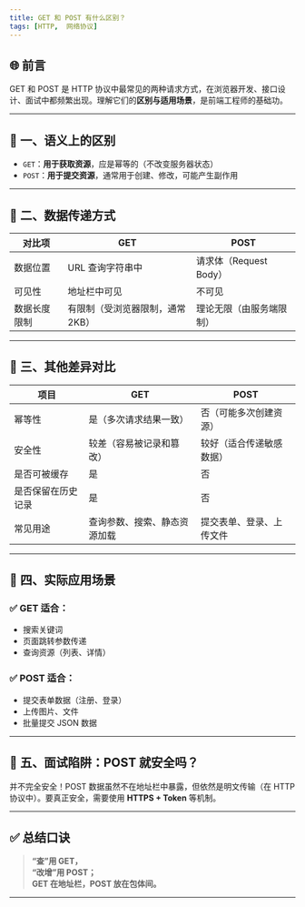 ```yaml
---
title: GET 和 POST 有什么区别？
tags: [HTTP,  网络协议]
---
```


## 🌐 前言

GET 和 POST 是 HTTP 协议中最常见的两种请求方式，在浏览器开发、接口设计、面试中都频繁出现。理解它们的**区别与适用场景**，是前端工程师的基础功。

---

## 📌 一、语义上的区别

- `GET`：**用于获取资源**，应是幂等的（不改变服务器状态）
- `POST`：**用于提交资源**，通常用于创建、修改，可能产生副作用

---

## 🧱 二、数据传递方式

| 对比项         | GET                             | POST                          |
|----------------|----------------------------------|-------------------------------|
| 数据位置       | URL 查询字符串中                 | 请求体（Request Body）        |
| 可见性         | 地址栏中可见                     | 不可见                        |
| 数据长度限制   | 有限制（受浏览器限制，通常2KB） | 理论无限（由服务端限制）      |

---

## 🧩 三、其他差异对比

| 项目             | GET                              | POST                             |
|------------------|----------------------------------|----------------------------------|
| 幂等性           | 是（多次请求结果一致）           | 否（可能多次创建资源）           |
| 安全性           | 较差（容易被记录和篡改）          | 较好（适合传递敏感数据）         |
| 是否可被缓存     | 是                                | 否                               |
| 是否保留在历史记录 | 是                                | 否                               |
| 常见用途         | 查询参数、搜索、静态资源加载     | 提交表单、登录、上传文件         |

---

## 📎 四、实际应用场景

### ✅ GET 适合：
- 搜索关键词
- 页面跳转参数传递
- 查询资源（列表、详情）

### ✅ POST 适合：
- 提交表单数据（注册、登录）
- 上传图片、文件
- 批量提交 JSON 数据

---

## 🚫 五、面试陷阱：POST 就安全吗？

并不完全安全！POST 数据虽然不在地址栏中暴露，但依然是明文传输（在 HTTP 协议中）。要真正安全，需要使用 **HTTPS + Token** 等机制。

---

## ✅ 总结口诀

> **“查”用 GET，**  
> **“改增”用 POST；**  
> **GET 在地址栏，POST 放在包体间。**

---


